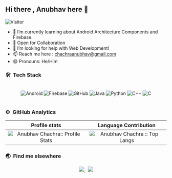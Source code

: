 ## Hi there , Anubhav here 👋
![Visitor](https://visitor-badge.laobi.icu/badge?page_id=anubhav811.anubhav811)

- 🔭 I’m currently learning about Android Architecture Components and Firebase.
- 👯 Open for Collaboration
- 🤔 I’m looking for help with Web Development!
- 📫 Reach me here : chachraanubhav@gmail.com
- 😄 Pronouns: He/Him
### 🛠 &nbsp;Tech Stack

<br>
<div align="center">
<img alt="Android" src="https://img.shields.io/badge/Android-3DDC84?style=for-the-badge&logo=androidstudio&logoColor=white" /> <img alt="Firebase" src="https://img.shields.io/badge/firebase-%23039BE5.svg?style=for-the-badge&logo=firebase"/> <img alt="GitHub" src="https://img.shields.io/badge/GitHub-100000?style=for-the-badge&logo=github&logoColor=white"/>
<img alt="Java" src="https://img.shields.io/badge/Java-ED8B00?style=for-the-badge&logo=java&logoColor=white"/> <img alt="Python" src="https://img.shields.io/badge/Python-3776AB?style=for-the-badge&logo=python&logoColor=white"/> <img alt="C++" src="https://img.shields.io/badge/C%2B%2B-00599C?style=for-the-badge&logo=c%2B%2B&logoColor=white"/> <img alt="C" src="https://img.shields.io/badge/C-00599C?style=for-the-badge&logo=c&logoColor=white"/>
 </div>
<br>


### ⚙️ &nbsp;GitHub Analytics
 Profile stats              |  Language Contribution
:-------------------------:|:-------------------------:
![Anubhav Chachra:: Profile Stats](https://github-readme-stats.vercel.app/api?username=anubhav811&show_icons=true&hide_border=true&theme=dark&count_private=true) | ![Anubhav Chachra :: Top Langs](https://github-readme-stats.vercel.app/api/top-langs/?username=anubhav811&layout=compact&theme=react&hide_border=true)

### 🌏 &nbsp;Find me elsewhere
<p align='center'>
  <a href="http://linkedin.com/in/anubhav-chachra-80531217a/">
    <img src="https://img.shields.io/badge/LinkedIn-0077B5?style=for-the-badge&logo=linkedin&logoColor=white" />
  </a>&nbsp;
  <a href="https://www.instagram.com/anoobhow/">
    <img src="https://img.shields.io/badge/Instagram-E4405F?style=for-the-badge&logo=instagram&logoColor=white"/>
   </a>
</p>
